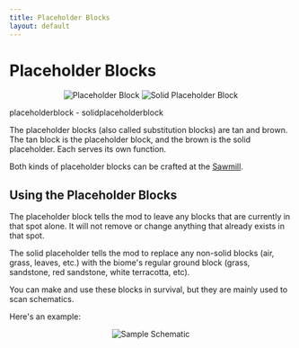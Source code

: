 ```yaml
---
title: Placeholder Blocks
layout: default
---
```

# Placeholder Blocks

<div class="infobox box text-center">
    <p style="text-align:center;"><img src="../../assets/images/items/substitutionblock.png" alt="Placeholder Block">
    <img src="../../assets/images/items/solidsubstitutionblock.png" alt="Solid Placeholder Block"></p>
    <recipe>placeholderblock</recipe> - <recipe>solidplaceholderblock</recipe>
</div>

The placeholder blocks (also called substitution blocks) are tan and brown. The tan block is the placeholder block, and the brown is the solid placeholder. Each serves its own function. 

Both kinds of placeholder blocks can be crafted at the [Sawmill](../../source/buildings/sawmill).

## Using the Placeholder Blocks

The placeholder block tells the mod to leave any blocks that are currently in that spot alone. It will not remove or change anything that already exists in that spot.

The solid placeholder tells the mod to replace any non-solid blocks (air, grass, leaves, etc.) with the biome's regular ground block (grass, sandstone, red sandstone, white terracotta, etc). 

You can make and use these blocks in survival, but they are mainly used to scan schematics.

Here's an example:
<br>
<p style="text-align:center;"><img src="../../assets/images/items/sampleschematic.png" alt="Sample Schematic"></p>
<br>
